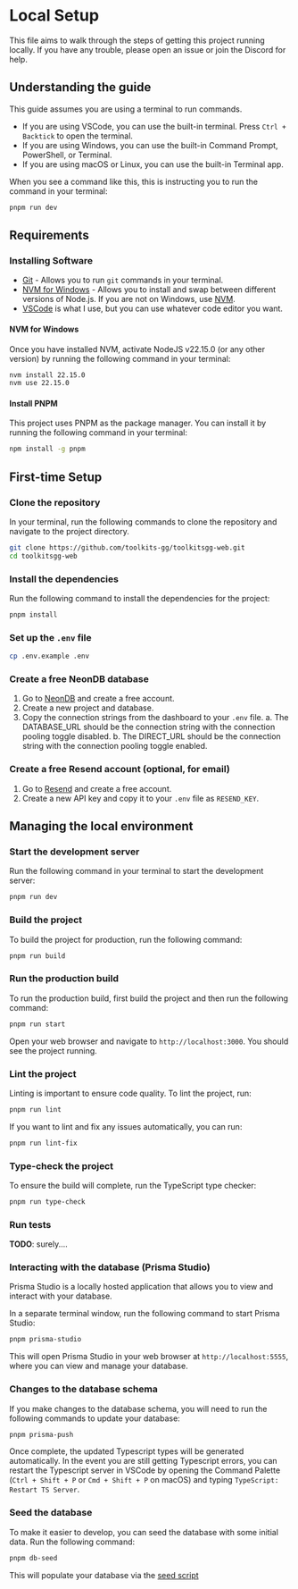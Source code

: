 # Local Setup

This file aims to walk through the steps of getting this project running locally. If you have any trouble, please open an issue or join the Discord for help.

## Understanding the guide

This guide assumes you are using a terminal to run commands.

- If you are using VSCode, you can use the built-in terminal. Press `Ctrl + Backtick` to open the terminal.
- If you are using Windows, you can use the built-in Command Prompt, PowerShell, or Terminal.
- If you are using macOS or Linux, you can use the built-in Terminal app.

When you see a command like this, this is instructing you to run the command in your terminal:

```bash
pnpm run dev
```

## Requirements

### Installing Software

- [Git](https://git-scm.com/downloads) - Allows you to run `git` commands in your terminal.
- [NVM for Windows](https://github.com/coreybutler/nvm-windows/releases) - Allows you to install and swap between different versions of Node.js. If you are not on Windows, use [NVM](https://github.com/nvm-sh/nvm).
- [VSCode](https://code.visualstudio.com/download) is what I use, but you can use whatever code editor you want.

#### NVM for Windows

Once you have installed NVM, activate NodeJS v22.15.0 (or any other version) by running the following command in your terminal:

```bash
nvm install 22.15.0
nvm use 22.15.0
```

#### Install PNPM

This project uses PNPM as the package manager. You can install it by running the following command in your terminal:

```bash
npm install -g pnpm
```

## First-time Setup

### Clone the repository

In your terminal, run the following commands to clone the repository and navigate to the project directory.

```bash
git clone https://github.com/toolkits-gg/toolkitsgg-web.git
cd toolkitsgg-web
```

### Install the dependencies

Run the following command to install the dependencies for the project:

```bash
pnpm install
```

### Set up the `.env` file

```bash
cp .env.example .env
```

### Create a free NeonDB database

1. Go to [NeonDB](https://neon.tech/) and create a free account.
2. Create a new project and database.
3. Copy the connection strings from the dashboard to your `.env` file.
   a. The DATABASE_URL should be the connection string with the connection pooling toggle disabled.
   b. The DIRECT_URL should be the connection string with the connection pooling toggle enabled.

### Create a free Resend account (optional, for email)

1. Go to [Resend](https://resend.com/) and create a free account.
2. Create a new API key and copy it to your `.env` file as `RESEND_KEY`.

## Managing the local environment

### Start the development server

Run the following command in your terminal to start the development server:

```bash
pnpm run dev
```

### Build the project

To build the project for production, run the following command:

```bash
pnpm run build
```

### Run the production build

To run the production build, first build the project and then run the following command:

```bash
pnpm run start
```

Open your web browser and navigate to `http://localhost:3000`. You should see the project running.

### Lint the project

Linting is important to ensure code quality. To lint the project, run:

```bash
pnpm run lint
```

If you want to lint and fix any issues automatically, you can run:

```bash
pnpm run lint-fix
```

### Type-check the project

To ensure the build will complete, run the TypeScript type checker:

```bash
pnpm run type-check
```

### Run tests

**TODO**: surely....

### Interacting with the database (Prisma Studio)

Prisma Studio is a locally hosted application that allows you to view and interact with your database.

In a separate terminal window, run the following command to start Prisma Studio:

```bash
pnpm prisma-studio
```

This will open Prisma Studio in your web browser at `http://localhost:5555`, where you can view and manage your database.

### Changes to the database schema

If you make changes to the database schema, you will need to run the following commands to update your database:

```bash
pnpm prisma-push
```

Once complete, the updated Typescript types will be generated automatically. In the event you are still getting Typescript errors, you can restart the Typescript server in VSCode by opening the Command Palette (`Ctrl + Shift + P` or `Cmd + Shift + P` on macOS) and typing `TypeScript: Restart TS Server`.

### Seed the database

To make it easier to develop, you can seed the database with some initial data. Run the following command:

```bash
pnpm db-seed
```

This will populate your database via the [seed script](../src/lib/prisma/seed.ts)
